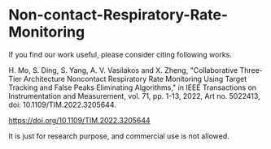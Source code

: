 # Non-contact-Respiratory-Rate-Monitoring

If you find our work useful, please consider citing following works.

H. Mo, S. Ding, S. Yang, A. V. Vasilakos and X. Zheng, "Collaborative Three-Tier Architecture Noncontact Respiratory Rate Monitoring Using Target Tracking and False Peaks Eliminating Algorithms," in IEEE Transactions on Instrumentation and Measurement, vol. 71, pp. 1-13, 2022, Art no. 5022413, doi: 10.1109/TIM.2022.3205644.

https://doi.org/10.1109/TIM.2022.3205644

It is just for research purpose, and commercial use is not allowed.
